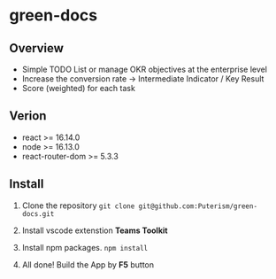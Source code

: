 # green-docs

## Overview

- Simple TODO List or manage OKR objectives at the enterprise level
- Increase the conversion rate -> Intermediate Indicator / Key Result
- Score (weighted) for each task

## Verion

- react >= 16.14.0
- node >= 16.13.0
- react-router-dom >= 5.3.3

## Install

1. Clone the repository
   `git clone git@github.com:Puterism/green-docs.git`

2. Install vscode extenstion **Teams Toolkit**

3. Install npm packages.
   `npm install`

4. All done! Build the App by **F5** button

